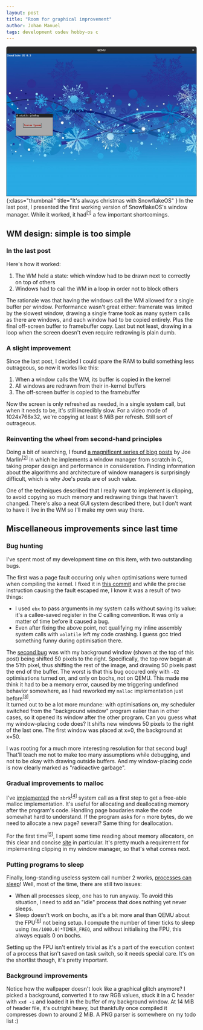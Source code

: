 ```yaml
---
layout: post
title: "Room for graphical improvement"
author: Johan Manuel
tags: development osdev hobby-os c
---
```


![Current state of the GUI](/assets/sos-with-bg.png){:class="thumbnail" title="It's always christmas with SnowflakeOS" }
In the last post, I presented the first working version of SnowflakeOS's window manager. While it worked, it had<sup>[<a href="" title="still has">1</a>]</sup> a few important shortcomings.

## WM design: simple is too simple

### In the last post

Here's how it worked:

1. The WM held a state: which window had to be drawn next to correctly on top of others
2. Windows had to call the WM in a loop in order not to block others

The rationale was that having the windows call the WM allowed for a single buffer per window. Performance wasn't great either: framerate was limited by the slowest window, drawing a single frame took as many system calls as there are windows, and each window had to be copied entirely. Plus the final off-screen buffer to framebuffer copy. Last but not least, drawing in a loop when the screen doesn't even require redrawing is plain dumb.

### A slight improvement

Since the last post, I decided I could spare the RAM to build something less outrageous, so now it works like this:

1. When a window calls the WM, its buffer is copied in the kernel
2. All windows are redrawn from their in-kernel buffers
3. The off-screen buffer is copied to the framebuffer

Now the screen is only refreshed as needed, in a single system call, but when it needs to be, it's still incredibly slow. For a video mode of 1024x768x32, we're copying at least 6 MiB per refresh. Still sort of outrageous.

### Reinventing the wheel from second-hand principles

Doing a bit of searching, I found [a magnificent series of blog posts](http://www.trackze.ro/tag/windowing-systems-by-example/) by Joe Marlin<sup>[<a href="" title="Joe, I had to steal your footnotes, for I could not steal your style">2</a>]</sup> in which he implements a window manager from scratch in C, taking proper design and performance in consideration. Finding information about the algorithms and architecture of window managers is surprisingly difficult, which is why Joe's posts are of such value.

One of the techniques described that I really want to implement is clipping, to avoid copying so much memory and redrawing things that haven't changed. There's also a neat GUI system described there, but I don't want to have it live in the WM so I'll make my own way there.

## Miscellaneous improvements since last time

### Bug hunting

I've spent most of my development time on this item, with two outstanding bugs.

The first was a page fault occuring only when optimisations were turned when compiling the kernel. I fixed it in [this commit][page fault] and while the precise instruction causing the fault escaped me, I know it was a result of two things:

+ I used `ebx` to pass arguments in my system calls without saving its value: it's a callee-saved register in the C calling convention. It was only a matter of time before it caused a bug.
+ Even after fixing the above point, not qualifying my inline assembly system calls with `volatile` left my code crashing. I guess gcc tried something funny during optimisation there.

The [second bug][buffer shift] was with my background window (shown at the top of this post) being shifted 50 pixels to the right. Specifically, the top row began at the 51th pixel, thus shifting the rest of the image, and drawing 50 pixels past the end of the buffer. The worst is that this bug occured only with `-O2` optimisations turned on, and only on bochs, not on QEMU. This made me think it had to be a memory error, caused by me triggering undefined behavior somewhere, as I had reworked my `malloc` implementation just before<sup>[<a href="" title="see the very next section">3</a>]</sup>.  
It turned out to be a lot more mundane: with optimisations on, my scheduler switched from the "background window" program ealier than in other cases, so it opened its window after the other program. Can you guess what my window-placing code does? It shifts new windows 50 pixels to the right of the last one. The first window was placed at x=0, the background at x=50.

I was rooting for a much more interesting resolution for that second bug! That'll teach me not to make too many assumptions while debugging, and not to be okay with drawing outside buffers. And my window-placing code is now clearly marked as "radioactive garbage".

### Gradual improvements to malloc

I've [implemented][sbrk syscall] the `sbrk`<sup>[<a href="" title="it stands for 'set break'">4</a>]</sup> system call as a first step to get a free-able malloc implementation. It's useful for allocating and deallocating memory after the program's code. Handling page boudaries make the code somewhat hard to understand. If the program asks for `n` more bytes, do we need to allocate a new page? several? Same thing for deallocation.

For the first time<sup>[<a href="" title="I repent, I swear!">5</a>]</sup>, I spent some time reading about memory allocators, on this clear and concise [site][malloc] in particular. It's pretty much a requirement for implementing clipping in my window manager, so that's what comes next.

### Putting programs to sleep

Finally, long-standing useless system call number 2 works, [processes can sleep][sleep syscall]! Well, most of the time, there are still two issues:

+ When all processes sleep, one has to run anyway. To avoid this situation, I need to add an "idle" process that does nothing yet never sleeps.
+ Sleep doesn't work on bochs, as it's a bit more anal than QEMU about the FPU<sup>[<a href="" title="Floating Point Unit">6</a>]</sup> not being setup. I compute the number of timer ticks to sleep using `(ms/1000.0)*TIMER_FREQ`, and without initialising the FPU, this always equals 0 on bochs.

Setting up the FPU isn't entirely trivial as it's a part of the execution context of a process that isn't saved on task switch, so it needs special care. It's on the shortlist though, it's pretty important.

### Background improvements

Notice how the wallpaper doesn't look like a graphical glitch anymore? I picked a background, converted it to raw RGB values, stuck it in a C header with `xxd -i` and loaded it in the buffer of my background window. At 14 MiB of header file, it's outright heavy, but thankfully once compiled it compresses down to around 2 MiB. A PNG parser is somewhere on my todo list :)

[page fault]: https://github.com/29jm/SnowflakeOS/commit/4089a7460f31153ea7f5d2734f5a538c6918e4da
[buffer shift]: https://github.com/29jm/SnowflakeOS/commit/5bbd545037487fc8f9f935b3b7f5755e9bfdd0d6
[sbrk syscall]: https://github.com/29jm/SnowflakeOS/blob/5bbd545037487fc8f9f935b3b7f5755e9bfdd0d6/kernel/src/sys/proc.c#L278-L320
[malloc]: http://dmitrysoshnikov.com/compilers/writing-a-memory-allocator/
[sleep syscall]: https://github.com/29jm/SnowflakeOS/blob/5bbd545037487fc8f9f935b3b7f5755e9bfdd0d6/kernel/src/sys/proc.c#L273-L276